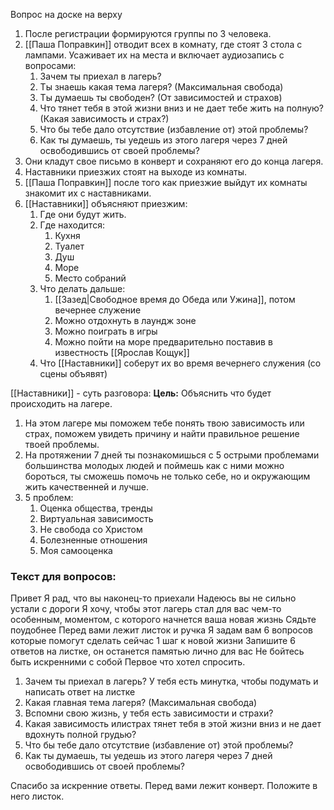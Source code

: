 Вопрос на доске на верху

1. После регистрации формируются группы по 3 человека.
2. [[Паша Поправкин]] отводит всех в комнату, где стоят 3 стола с лампами. Усаживает их на места и включает аудиозапись с вопросами: 
	1. Зачем ты приехал в лагерь?
	2. Ты знаешь какая тема лагеря? (Максимальная свобода)
	3. Ты думаешь ты свободен? (От зависимостей и страхов)
	4. Что тянет тебя в этой жизни вниз и не дает тебе жить на полную? (Какая зависимость и страх?)
	5. Что бы тебе дало отсутствие (избавление от) этой проблемы? 
	6. Как ты думаешь, ты уедешь из этого лагеря через 7 дней освободившись от своей проблемы?
3. Они кладут свое письмо в конверт и сохраняют его до конца лагеря.
4. Наставники приезжих стоят на выходе из комнаты.
5. [[Паша Поправкин]] после того как приезжие выйдут их комнаты знакомит их с наставниками.
6. [[Наставники]] объясняют приезжим:
	1. Где они будут жить.
	2. Где находится:
		1. Кухня
		2. Туалет
		3. Душ
		4. Море
		5. Место собраний
	3. Что делать дальше:
		1. [[Зазед|Свободное время до Обеда или Ужина]], потом вечернее служение
		2. Можно отдохнуть в лаундж зоне 
		3. Можно поиграть в игры
		4. Можно пойти на море предварительно поставив в известность [[Ярослав Кощук]]
	4. Что [[Наставники]] соберут их во время вечернего служения (со сцены объявят)

[[Наставники]] - суть разговора:
**Цель:** Объяснить что будет происходить на лагере.
1. На этом лагере мы поможем тебе понять твою зависимость или страх, поможем увидеть причину и найти правильное решение твоей проблемы.  
2. На протяжении 7 дней ты познакомишься с 5 острыми проблемами большинства молодых людей и поймешь как с ними можно бороться, ты сможешь помочь не только себе, но и окружающим жить качественней и лучше. 
3. 5 проблем:
	1. Оценка общества, тренды
	2. Виртуальная зависимость
	3. Не свобода со Христом
	4. Болезненные отношения
	5. Моя самооценка



### Текст для вопросов:
Привет
Я рад, что вы наконец-то приехали
Надеюсь вы не сильно устали с дороги 
Я хочу, чтобы этот лагерь стал для вас чем-то особенным, моментом, с которого начнется ваша новая жизнь
Сядьте поудобнее
Перед вами лежит листок и ручка
Я задам вам 6 вопросов которые помогут сделать сейчас 1 шаг к новой жизни
Запишите 6 ответов на листке, он останется памятью лично для вас
Не бойтесь быть искренними с собой
Первое что хотел спросить.
 1. Зачем ты приехал в лагерь?
У тебя есть минутка, чтобы подумать и написать ответ на листке
2. Какая главная тема лагеря? (Максимальная свобода)
3. Вспомни свою жизнь, у тебя есть зависимости и страхи?
4. Какая зависимость илистрах тянет тебя в этой жизни вниз и не дает вдохнуть полной грудью? 
5. Что бы тебе дало отсутствие (избавление от) этой проблемы? 
6. Как ты думаешь, ты уедешь из этого лагеря через 7 дней освободившись от своей проблемы?

Спасибо за искренние ответы. 
Перед вами лежит конверт. 
Положите в него листок.

